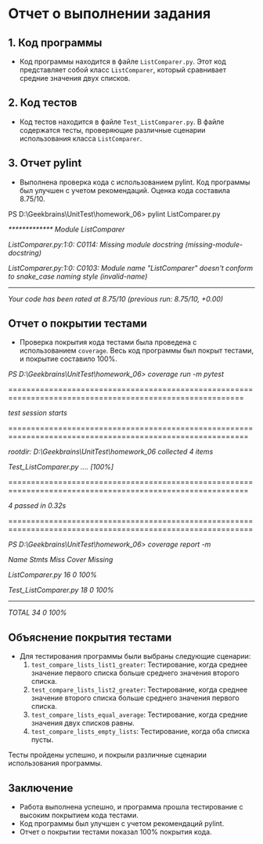 
# Отчет о выполнении задания

## 1. Код программы

- Код программы находится в файле `ListComparer.py`. Этот код представляет собой класс `ListComparer`, который
  сравнивает средние значения двух списков.

## 2. Код тестов

- Код тестов находится в файле `Test_ListComparer.py`. В файле содержатся тесты, проверяющие различные сценарии
  использования класса `ListComparer`.

## 3. Отчет pylint

- Выполнена проверка кода с использованием pylint. Код программы был улучшен с учетом рекомендаций.
  Оценка кода составила 8.75/10.

PS D:\Geekbrains\UnitTest\homework_06> pylint ListComparer.py

_************* Module ListComparer_

_ListComparer.py:1:0: C0114: Missing module docstring (missing-module-docstring)_

_ListComparer.py:1:0: C0103: Module name "ListComparer" doesn't conform to snake_case naming style (invalid-name)_

------------------------------------------------------------------
_Your code has been rated at 8.75/10 (previous run: 8.75/10, +0.00)_

## Отчет о покрытии тестами

- Проверка покрытия кода тестами была проведена с использованием `coverage`. Весь код программы был покрыт тестами, и
  покрытие составило 100%.

_PS D:\Geekbrains\UnitTest\homework_06> coverage run -m pytest_

==========================================================================================================

_test session starts_

===========================================================================================================

_rootdir: D:\Geekbrains\UnitTest\homework_06_
_collected 4 items_

_Test_ListComparer.py ...._
_[100%]_

===========================================================================================================

_4 passed in 0.32s_

============================================================================================================

_PS D:\Geekbrains\UnitTest\homework_06> coverage report -m_

_Name                   Stmts   Miss  Cover   Missing_

_ListComparer.py           16      0   100%_

_Test_ListComparer.py      18      0   100%_

----------------------------------------------------

_TOTAL                     34      0   100%_

## Объяснение покрытия тестами

- Для тестирования программы были выбраны следующие сценарии:
    1. `test_compare_lists_list1_greater`: Тестирование, когда среднее значение первого списка больше среднего значения
       второго списка.
    2. `test_compare_lists_list2_greater`: Тестирование, когда среднее значение второго списка больше среднего значения
       первого списка.
    3. `test_compare_lists_equal_average`: Тестирование, когда средние значения двух списков равны.
    4. `test_compare_lists_empty_lists`: Тестирование, когда оба списка пусты.

Тесты пройдены успешно, и покрыли различные сценарии использования программы.

## Заключение

- Работа выполнена успешно, и программа прошла тестирование с высоким покрытием кода тестами. 
- Код программы был улучшен с учетом рекомендаций pylint.
- Отчет о покрытии тестами показал 100% покрытия кода.


